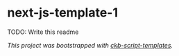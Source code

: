 # next-js-template-1

TODO: Write this readme

_This project was bootstrapped with [ckb-script-templates]._

[ckb-script-templates]: https://github.com/cryptape/ckb-script-templates
